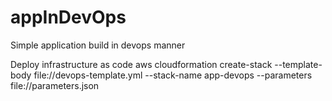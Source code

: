 # appInDevOps
Simple application build in devops manner

Deploy infrastructure as code
aws cloudformation create-stack --template-body file://devops-template.yml --stack-name app-devops --parameters file://parameters.json
